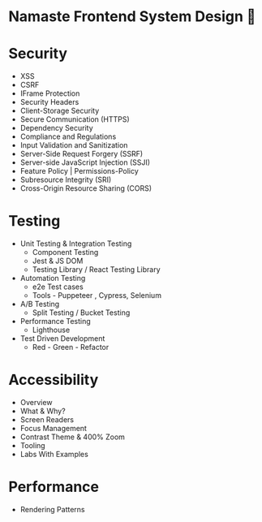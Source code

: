 # Namaste Frontend System Design 🚀


# Security
- XSS
- CSRF
- IFrame Protection
- Security Headers
- Client-Storage Security
- Secure Communication (HTTPS)
- Dependency Security
- Compliance and Regulations
- Input Validation and Sanitization
- Server-Side Request Forgery (SSRF)
- Server-side JavaScript Injection (SSJI)
- Feature Policy | Permissions-Policy
- Subresource Integrity (SRI)
- Cross-Origin Resource Sharing (CORS)


# Testing
-  Unit Testing & Integration Testing
    - Component Testing
    - Jest & JS DOM
    - Testing Library / React Testing Library
- Automation Testing
    - e2e Test cases
    - Tools - Puppeteer , Cypress, Selenium
 - A/B Testing
    - Split Testing / Bucket Testing
 - Performance Testing
    - Lighthouse
 - Test Driven Development
    - Red - Green - Refactor

# Accessibility
- Overview
- What & Why?
- Screen Readers
- Focus Management
- Contrast Theme & 400% Zoom
- Tooling
- Labs With Examples

# Performance

- Rendering Patterns